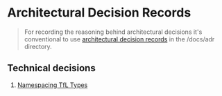 # Architectural Decision Records

> For recording the reasoning behind architectural decisions it's conventional to use [architectural decision records](http://thinkrelevance.com/blog/2011/11/15/documenting-architecture-decisions) in the /docs/adr directory.

## Technical decisions

1.  [Namespacing TfL Types](0001-namepspacing-tfl-types.md)
